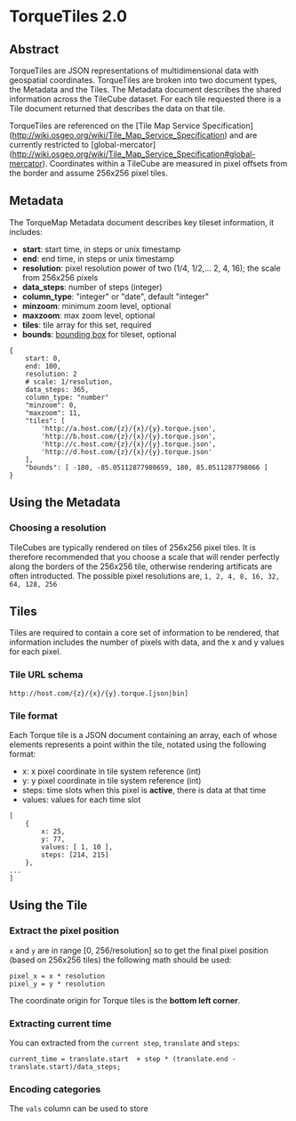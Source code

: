 # TorqueTiles 2.0

## Abstract

TorqueTiles are JSON representations of multidimensional data with
geospatial coordinates. TorqueTiles are broken into two document types,
the Metadata and the Tiles. The Metadata document describes the shared
information across the TileCube dataset. For each tile requested there
is a Tile document returned that describes the data on that tile.

TorqueTiles are referenced on the [Tile Map Service Specification]
(http://wiki.osgeo.org/wiki/Tile_Map_Service_Specification)
and are currently restricted to [global-mercator]
(http://wiki.osgeo.org/wiki/Tile_Map_Service_Specification#global-mercator).
Coordinates within a TileCube are measured in pixel offsets from the
border and assume 256x256 pixel tiles.


## Metadata

The TorqueMap Metadata document describes key tileset information, it includes:

- **start**: start time, in steps or unix timestamp
- **end**: end time, in steps or unix timestamp
- **resolution**: pixel resolution power of two (1/4, 1/2,... 2, 4, 16); the scale from 256x256 pixels
- **data_steps**: number of steps (integer)
- **column_type**: "integer" or "date", default "integer"
- **minzoom**: minimum zoom level, optional
- **maxzoom**: max zoom level, optional
- **tiles**: tile array for this set, required
- **bounds**: [bounding box](http://wiki.openstreetmap.org/wiki/Bounding_Box) for tileset, optional

```
{
    start: 0,
    end: 100, 
    resolution: 2           
    # scale: 1/resolution,
    data_steps: 365,
    column_type: "number"
    "minzoom": 0,
    "maxzoom": 11,
    "tiles": [
        'http://a.host.com/{z}/{x}/{y}.torque.json',
        'http://b.host.com/{z}/{x}/{y}.torque.json',
        'http://c.host.com/{z}/{x}/{y}.torque.json',
        'http://d.host.com/{z}/{x}/{y}.torque.json'
    ],
    "bounds": [ -180, -85.05112877980659, 180, 85.0511287798066 ]
}
```

## Using the Metadata

### Choosing a resolution

TileCubes are typically rendered on tiles of 256x256 pixel tiles. It is therefore recommended that you choose a scale that will render perfectly along the borders of the 256x256 tile, otherwise rendering artificats are often introducted. The possible pixel resolutions are,
```1, 2, 4, 8, 16, 32, 64, 128, 256```


## Tiles

Tiles are required to contain a core set of information to be rendered,
that information includes the number of pixels with data, and the x and
y values for each pixel. 

### Tile URL schema

```
http://host.com/{z}/{x}/{y}.torque.[json|bin]
```

### Tile format
Each Torque tile is a JSON document containing an array, each of whose elements represents a point within the tile, notated using the following format:

 - x: x pixel coordinate in tile system reference (int)
 - y: y pixel coordinate in tile system reference (int)
 - steps: time slots when this pixel is **active**, there is data at that time
 - values: values for each time slot

```
[
    {
        x: 25,
        y: 77,
        values: [ 1, 10 ],
        steps: [214, 215]
    },
...
]
```

## Using the Tile

### Extract the pixel position

``x`` and ``y`` are in range [0, 256/resolution] so to get the final pixel position (based on 256x256 tiles) the following math should be used:

```
pixel_x = x * resolution
pixel_y = y * resolution
```

The coordinate origin for Torque tiles is the **bottom left corner**.

### Extracting current time

You can extracted from the ```current step```, ```translate``` and ```steps```:

```
current_time = translate.start  + step * (translate.end - translate.start)/data_steps;
```

### Encoding categories

The ```vals``` column can be used to store 
